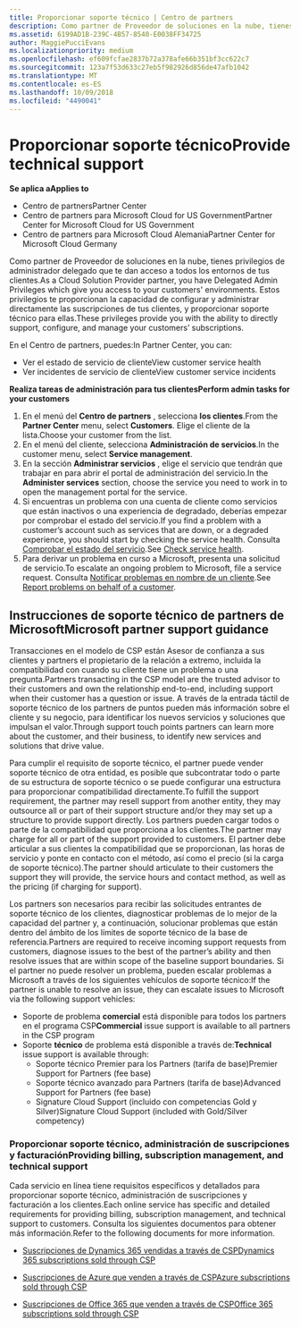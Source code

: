 ```yaml
---
title: Proporcionar soporte técnico | Centro de partners
description: Como partner de Proveedor de soluciones en la nube, tienes privilegios de administrador delegado que te dan acceso a todos los entornos de tus clientes.
ms.assetid: 6199AD1B-239C-4B57-8540-E0038FF34725
author: MaggiePucciEvans
ms.localizationpriority: medium
ms.openlocfilehash: ef609fcfae2837b72a378afe66b351bf3cc622c7
ms.sourcegitcommit: 123a7f53d633c27eb5f982926d856de47afb1042
ms.translationtype: MT
ms.contentlocale: es-ES
ms.lasthandoff: 10/09/2018
ms.locfileid: "4490041"
---
```

# <a name="provide-technical-support"></a><span data-ttu-id="b2a10-103">Proporcionar soporte técnico</span><span class="sxs-lookup"><span data-stu-id="b2a10-103">Provide technical support</span></span>

**<span data-ttu-id="b2a10-104">Se aplica a</span><span class="sxs-lookup"><span data-stu-id="b2a10-104">Applies to</span></span>**

-  <span data-ttu-id="b2a10-105">Centro de partners</span><span class="sxs-lookup"><span data-stu-id="b2a10-105">Partner Center</span></span>
-  <span data-ttu-id="b2a10-106">Centro de partners para Microsoft Cloud for US Government</span><span class="sxs-lookup"><span data-stu-id="b2a10-106">Partner Center for Microsoft Cloud for US Government</span></span>
-  <span data-ttu-id="b2a10-107">Centro de partners para Microsoft Cloud Alemania</span><span class="sxs-lookup"><span data-stu-id="b2a10-107">Partner Center for Microsoft Cloud Germany</span></span>

<span data-ttu-id="b2a10-108">Como partner de Proveedor de soluciones en la nube, tienes privilegios de administrador delegado que te dan acceso a todos los entornos de tus clientes.</span><span class="sxs-lookup"><span data-stu-id="b2a10-108">As a Cloud Solution Provider partner, you have Delegated Admin Privileges which give you access to your customers' environments.</span></span> <span data-ttu-id="b2a10-109">Estos privilegios te proporcionan la capacidad de configurar y administrar directamente las suscripciones de tus clientes, y proporcionar soporte técnico para ellas.</span><span class="sxs-lookup"><span data-stu-id="b2a10-109">These privileges provide you with the ability to directly support, configure, and manage your customers’ subscriptions.</span></span>

<span data-ttu-id="b2a10-110">En el Centro de partners, puedes:</span><span class="sxs-lookup"><span data-stu-id="b2a10-110">In Partner Center, you can:</span></span>

-   <span data-ttu-id="b2a10-111">Ver el estado de servicio de cliente</span><span class="sxs-lookup"><span data-stu-id="b2a10-111">View customer service health</span></span>
-   <span data-ttu-id="b2a10-112">Ver incidentes de servicio de cliente</span><span class="sxs-lookup"><span data-stu-id="b2a10-112">View customer service incidents</span></span>

**<span data-ttu-id="b2a10-113">Realiza tareas de administración para tus clientes</span><span class="sxs-lookup"><span data-stu-id="b2a10-113">Perform admin tasks for your customers</span></span>**

1.  <span data-ttu-id="b2a10-114">En el menú del **Centro de partners** , selecciona **los clientes**.</span><span class="sxs-lookup"><span data-stu-id="b2a10-114">From the **Partner Center** menu, select **Customers**.</span></span> <span data-ttu-id="b2a10-115">Elige el cliente de la lista.</span><span class="sxs-lookup"><span data-stu-id="b2a10-115">Choose your customer from the list.</span></span>
2.  <span data-ttu-id="b2a10-116">En el menú del cliente, selecciona **Administración de servicios**.</span><span class="sxs-lookup"><span data-stu-id="b2a10-116">In the customer menu, select **Service management**.</span></span>
3.  <span data-ttu-id="b2a10-117">En la sección **Administrar servicios** , elige el servicio que tendrán que trabajar en para abrir el portal de administración del servicio.</span><span class="sxs-lookup"><span data-stu-id="b2a10-117">In the **Administer services** section, choose the service you need to work in to open the management portal for the service.</span></span>
4.  <span data-ttu-id="b2a10-118">Si encuentras un problema con una cuenta de cliente como servicios que están inactivos o una experiencia de degradado, deberías empezar por comprobar el estado del servicio.</span><span class="sxs-lookup"><span data-stu-id="b2a10-118">If you find a problem with a customer’s account such as services that are down, or a degraded experience, you should start by checking the service health.</span></span> <span data-ttu-id="b2a10-119">Consulta [Comprobar el estado del servicio](check-service-health.md).</span><span class="sxs-lookup"><span data-stu-id="b2a10-119">See [Check service health](check-service-health.md).</span></span>
5.  <span data-ttu-id="b2a10-120">Para derivar un problema en curso a Microsoft, presenta una solicitud de servicio.</span><span class="sxs-lookup"><span data-stu-id="b2a10-120">To escalate an ongoing problem to Microsoft, file a service request.</span></span> <span data-ttu-id="b2a10-121">Consulta [Notificar problemas en nombre de un cliente](report-problems-on-behalf-of-a-customer.md).</span><span class="sxs-lookup"><span data-stu-id="b2a10-121">See [Report problems on behalf of a customer](report-problems-on-behalf-of-a-customer.md).</span></span>

 
## <a name="microsoft-partner-support-guidance"></a><span data-ttu-id="b2a10-122">Instrucciones de soporte técnico de partners de Microsoft</span><span class="sxs-lookup"><span data-stu-id="b2a10-122">Microsoft partner support guidance</span></span>

<span data-ttu-id="b2a10-123">Transacciones en el modelo de CSP están Asesor de confianza a sus clientes y partners el propietario de la relación a extremo, incluida la compatibilidad con cuando su cliente tiene un problema o una pregunta.</span><span class="sxs-lookup"><span data-stu-id="b2a10-123">Partners transacting in the CSP model are the trusted advisor to their customers and own the relationship end-to-end, including support when their customer has a question or issue.</span></span> <span data-ttu-id="b2a10-124">A través de la entrada táctil de soporte técnico de los partners de puntos pueden más información sobre el cliente y su negocio, para identificar los nuevos servicios y soluciones que impulsan el valor.</span><span class="sxs-lookup"><span data-stu-id="b2a10-124">Through support touch points partners can learn more about the customer, and their business, to identify new services and solutions that drive value.</span></span>

<span data-ttu-id="b2a10-125">Para cumplir el requisito de soporte técnico, el partner puede vender soporte técnico de otra entidad, es posible que subcontratar todo o parte de su estructura de soporte técnico o se puede configurar una estructura para proporcionar compatibilidad directamente.</span><span class="sxs-lookup"><span data-stu-id="b2a10-125">To fulfill the support requirement, the partner may resell support from another entity, they may outsource all or part of their support structure and/or they may set up a structure to provide support directly.</span></span>  <span data-ttu-id="b2a10-126">Los partners pueden cargar todos o parte de la compatibilidad que proporciona a los clientes.</span><span class="sxs-lookup"><span data-stu-id="b2a10-126">The partner may charge for all or part of the support provided to customers.</span></span> <span data-ttu-id="b2a10-127">El partner debe articular a sus clientes la compatibilidad que se proporcionan, las horas de servicio y ponte en contacto con el método, así como el precio (si la carga de soporte técnico).</span><span class="sxs-lookup"><span data-stu-id="b2a10-127">The partner should articulate to their customers the support they will provide, the service hours and contact method, as well as the pricing (if charging for support).</span></span> 

<span data-ttu-id="b2a10-128">Los partners son necesarios para recibir las solicitudes entrantes de soporte técnico de los clientes, diagnosticar problemas de lo mejor de la capacidad del partner y, a continuación, solucionar problemas que están dentro del ámbito de los límites de soporte técnico de la base de referencia.</span><span class="sxs-lookup"><span data-stu-id="b2a10-128">Partners are required to receive incoming support requests from customers, diagnose issues to the best of the partner’s ability and then resolve issues that are within scope of the baseline support boundaries.</span></span> <span data-ttu-id="b2a10-129">Si el partner no puede resolver un problema, pueden escalar problemas a Microsoft a través de los siguientes vehículos de soporte técnico:</span><span class="sxs-lookup"><span data-stu-id="b2a10-129">If the partner is unable to resolve an issue, they can escalate issues to Microsoft via the following support vehicles:</span></span>

- <span data-ttu-id="b2a10-130">Soporte de problema **comercial** está disponible para todos los partners en el programa CSP</span><span class="sxs-lookup"><span data-stu-id="b2a10-130">**Commercial** issue support is available to all partners in the CSP program</span></span>
-   <span data-ttu-id="b2a10-131">Soporte **técnico** de problema está disponible a través de:</span><span class="sxs-lookup"><span data-stu-id="b2a10-131">**Technical** issue support is available through:</span></span>
    -   <span data-ttu-id="b2a10-132">Soporte técnico Premier para los Partners (tarifa de base)</span><span class="sxs-lookup"><span data-stu-id="b2a10-132">Premier Support for Partners (fee base)</span></span>
    -   <span data-ttu-id="b2a10-133">Soporte técnico avanzado para Partners (tarifa de base)</span><span class="sxs-lookup"><span data-stu-id="b2a10-133">Advanced Support for Partners (fee base)</span></span>
    -   <span data-ttu-id="b2a10-134">Signature Cloud Support (incluido con competencias Gold y Silver)</span><span class="sxs-lookup"><span data-stu-id="b2a10-134">Signature Cloud Support (included with Gold/Silver competency)</span></span>

### <a name="providing-billing-subscription-management-and-technical-support"></a><span data-ttu-id="b2a10-135">Proporcionar soporte técnico, administración de suscripciones y facturación</span><span class="sxs-lookup"><span data-stu-id="b2a10-135">Providing billing, subscription management, and technical support</span></span> 

<span data-ttu-id="b2a10-136">Cada servicio en línea tiene requisitos específicos y detallados para proporcionar soporte técnico, administración de suscripciones y facturación a los clientes.</span><span class="sxs-lookup"><span data-stu-id="b2a10-136">Each online service has specific and detailed requirements for providing billing, subscription management, and technical support to customers.</span></span> <span data-ttu-id="b2a10-137">Consulta los siguientes documentos para obtener más información.</span><span class="sxs-lookup"><span data-stu-id="b2a10-137">Refer to the following documents for more information.</span></span>

-   [<span data-ttu-id="b2a10-138">Suscripciones de Dynamics 365 vendidas a través de CSP</span><span class="sxs-lookup"><span data-stu-id="b2a10-138">Dynamics 365 subscriptions sold through CSP</span></span>](https://www.microsoftpartnercommunity.com/t5/CSP/Microsoft-Partner-Support-Guidance/m-p/5262#M30)

-   [<span data-ttu-id="b2a10-139">Suscripciones de Azure que venden a través de CSP</span><span class="sxs-lookup"><span data-stu-id="b2a10-139">Azure subscriptions sold through CSP</span></span>](https://www.microsoftpartnercommunity.com/t5/CSP/Microsoft-Partner-Support-Guidance/m-p/5263#M31)

-   [<span data-ttu-id="b2a10-140">Suscripciones de Office 365 que venden a través de CSP</span><span class="sxs-lookup"><span data-stu-id="b2a10-140">Office 365 subscriptions sold through CSP</span></span>](https://www.microsoftpartnercommunity.com/t5/CSP/Microsoft-Partner-Support-Guidance/m-p/5264#M32)
 



